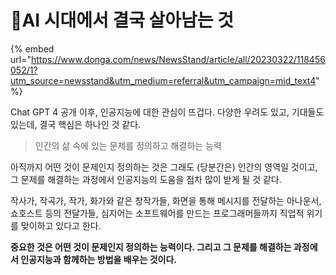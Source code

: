 # AI 시대에서 결국 살아남는 것

{% embed url="https://www.donga.com/news/NewsStand/article/all/20230322/118456052/1?utm_source=newsstand&utm_medium=referral&utm_campaign=mid_text4" %}

Chat GPT 4 공개 이후, 인공지능에 대한 관심이 뜨겁다. 다양한 우려도 있고, 기대들도 있는데, 결국 핵심은 하나인 것 같다.&#x20;

> 인간의 삶 속에 있는 문제를 정의하고 해결하는 능력&#x20;

아직까지 어떤 것이 문제인지 정의하는 것은 그래도 (당분간은) 인간의 영역일 것이고, 그 문제를 해결하는 과정에서 인공지능의 도움을 점차 많이 받게 될 것 같다.&#x20;

작사가, 작곡가, 작가, 화가와 같은 창작가들, 화면을 통해 메시지를 전달하는 아나운서, 쇼호스트 등의 전달가들, 심지어는 소프트웨어를 만드는 프로그래머들까지 직업적 위기를 맞이하고 있다고 한다.&#x20;

**중요한 것은 어떤 것이 문제인지 정의하는 능력이다. 그리고 그 문제를 해결하는 과정에서 인공지능과 함께하는 방법을 배우는 것이다.**&#x20;
